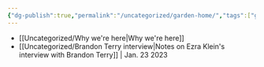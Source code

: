 ```yaml
---
{"dg-publish":true,"permalink":"/uncategorized/garden-home/","tags":["gardenEntry"]}
---
```



- [[Uncategorized/Why we're here\|Why we're here]]
- [[Uncategorized/Brandon Terry interview\|Notes on Ezra Klein's interview with Brandon Terry]] | Jan. 23 2023